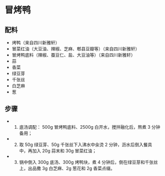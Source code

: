 # 冒烤鸭

## 配料
- 烤鸭（来自四川新雅轩）
- 冒菜红油（大豆油、辣椒、芝麻、郫县豆瓣等）（来自四川新雅轩）
- 冒烤鸭底料（辣椒、蚕豆仁、盐、大豆油等）（来自四川新雅轩）
- 蒜
- 香菜
- 绿豆芽
- 千张丝
- 白芝麻
- 葱

## 步骤
- 1. 底汤调配： 500g 冒烤鸭底料、2500g 白开水，搅拌融化后，熬煮 3 分钟备用；
- 2. 取 50g 绿豆芽、50g 千张丝下入沸水中汆烫 2 分钟，沥水后倒入餐具中，再加入 20g 蒜末和 30g 冒菜红油；
- 3. 锅中倒入 300g 底汤、300g 烤鸭块，煮 4 分钟后，倒在绿豆芽和千张丝上，出品撒 3g 白芝麻、2g 葱花和 2g 香菜点缀。
